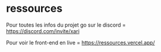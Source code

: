 # ressources

Pour toutes les infos du projet go sur le discord = https://discord.com/invite/xari

Pour voir le front-end en live = https://ressources.vercel.app/
